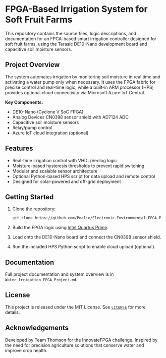 # FPGA-Based Irrigation System for Soft Fruit Farms

This repository contains the source files, logic descriptions, and documentation for an FPGA-based smart irrigation controller designed for soft fruit farms, using the Terasic DE10-Nano development board and capacitive soil moisture sensors.

## Project Overview

The system automates irrigation by monitoring soil moisture in real time and activating a water pump only when necessary. It uses the FPGA fabric for precise control and real-time logic, while a built-in ARM processor (HPS) provides optional cloud connectivity via Microsoft Azure IoT Central.

**Key Components:**
- DE10-Nano (Cyclone V SoC FPGA)
- Analog Devices CN0398 sensor shield with AD7124 ADC
- Capacitive soil moisture sensors
- Relay/pump control
- Azure IoT cloud integration (optional)

## Features
- Real-time irrigation control with VHDL/Verilog logic
- Moisture-based hysteresis thresholds to prevent rapid switching
- Modular and scalable sensor architecture
- Optional Python-based HPS script for data upload and remote control
- Designed for solar-powered and off-grid deployment

## Getting Started

1. Clone the repository:
   ```bash
   git clone https://github.com/Pealie/Electronic-Environmental-FPGA_Project.git
   ```

2. Build the FPGA logic using [Intel Quartus Prime](https://www.intel.com/content/www/us/en/software/programmable/quartus-prime/overview.html).

3. Load onto the DE10-Nano board and connect the CN0398 sensor shield.

4. Run the included HPS Python script to enable cloud upload (optional).

## Documentation

Full project documentation and system overview is in `Water_Irrigation_FPGA_Project.md`.

## License

This project is released under the MIT License. See [`LICENSE`](LICENSE) for more details.

## Acknowledgements

Developed by Team Thomson for the InnovateFPGA challenge. Inspired by the need for precision agriculture solutions that conserve water and improve crop health.

